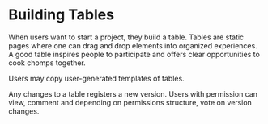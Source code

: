 # Building Tables

When users want to start a project, they build a table. Tables are static pages where one can drag and drop elements into organized experiences. A good table inspires people to participate and offers clear opportunities to cook chomps together.

Users may copy user-generated templates of tables.

Any changes to a table registers a new version. Users with permission can view, comment and depending on permissions structure, vote on version changes.

